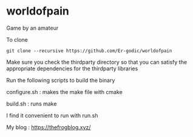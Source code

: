# worldofpain
Game by an amateur

To clone 
```
git clone --recursive https://github.com/Er-godic/worldofpain
```

Make sure you check the thirdparty directory so that you can satisfy the appropriate dependencies for the thirdparty libraries

Run the following scripts to build the binary

configure.sh : makes the make file with cmake

build.sh : runs make

I find it convenient to run with run.sh

My blog : https://thefrogblog.xyz/

